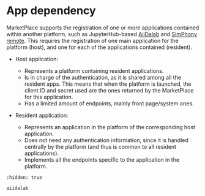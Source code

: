 # App dependency

MarketPlace supports the registration of one or more applications contained within another platform, such as JupyterHub-based [AiiDalab](https://aiidalab.readthedocs.io/) and [SimPhony remote](https://simphony-remote.readthedocs.io/).
This requires the registration of one main application for the platform (host), and one for each of the applications contained (resident).

- Host application:

  - Represents a platform containing resident applications.
  - Is in charge of the authentication, as it is shared among all the resident apps.
    This means that when the platform is launched, the client ID and secret used are the ones returned by the MarketPlace for this application.
  - Has a limited amount of endpoints, mainly front page/system ones.

- Resident application:

  - Represents an application in the platform of the corresponding host application.
  - Does not need any authentication information, since it is handled centrally by the platform (and thus is common to all resident applications).
  - Implements all the endpoints specific to the application in the platform.

```{toctree}
:hidden: true

aiidalab
```
